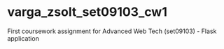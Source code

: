 # varga_zsolt_set09103_cw1
First coursework assignment for Advanced Web Tech (set09103) - Flask application
